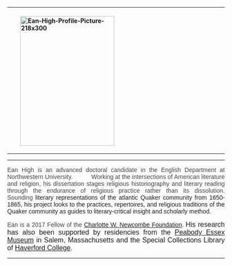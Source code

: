 <header class="entry-header"></header>
<div class="entry-content">

<hr />

</div>
<h4 style="padding-left: 30px;"><img class="size-medium wp-image-143 alignleft" src="http://eanhigh.mla.hcommons.org/files/2016/04/Ean-High-Profile-Picture-218x300-1-218x300.jpg" alt="Ean-High-Profile-Picture-218x300" width="218" height="300" /></h4>

<hr />



<hr />
<p style="text-align: justify;"><span style="font-family: arial, helvetica, sans-serif;"><span style="color: #444444;">Ean High is an advanced doctoral candidate in the English Department at Northwestern University.           </span></span><span style="font-family: arial, helvetica, sans-serif;"><span style="color: #444444;">Working at the intersections of American literature and religion, his dissertation </span><span style="color: #444444;">stages religious historiography and literary reading through the endurance of religious practice rather than its dissolution. Sounding</span> literary representations of the atlantic Quaker community from 1650-1865, his project looks to the practices, repertoires, and religious traditions of the Quaker community as guides to literary-critical insight and scholarly method.</span></p>
<p style="text-align: justify;"><span style="color: #444444; font-family: arial, helvetica, sans-serif;">Ean is a 2017 Fellow of the <a href="http://woodrow.org/fellowships/newcombe/">Charlotte W. Newcombe Foundation</a>. </span><span style="font-family: arial, helvetica, sans-serif; font-size: 1rem;">His research has also been supported by residencies from the </span><a style="font-family: arial, helvetica, sans-serif; font-size: 1rem;" href="http://www.pem.org/library/">Peabody Essex Museum</a><span style="font-family: arial, helvetica, sans-serif; font-size: 1rem;"> in Salem, Massachusetts and the Special Collections Library of </span><a style="font-family: arial, helvetica, sans-serif; font-size: 1rem;" href="http://library.haverford.edu/places/special-collections/">Haverford College</a><span style="font-family: arial, helvetica, sans-serif; font-size: 1rem;">.</span></p>


<hr />

&nbsp;
